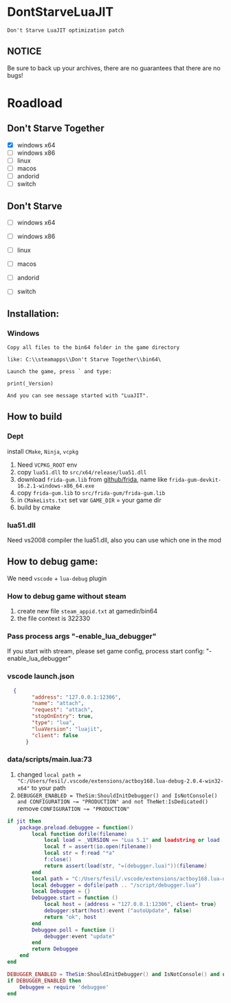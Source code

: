 # DontStarveLuaJIT
	Don't Starve LuaJIT optimization patch

##  NOTICE

Be sure to back up your archives, there are no guarantees that there are no bugs!

# Roadload

## Don't Starve Together

- [x] windows x64
- [ ] windows x86
- [ ] linux 
- [ ] macos
- [ ] andorid
- [ ] switch

## Don't Starve 

- [ ] windows x64
- [ ] windows x86
- [ ] linux 
- [ ] macos
- [ ] andorid
- [ ] switch


## Installation: 

### Windows

	Copy all files to the bin64 folder in the game directory

	like: C:\\steamapps\\Don't Starve Together\\bin64\
	
	Launch the game, press ` and type:
	
	print(_Version)
	
	And you can see message started with "LuaJIT".

## How to build

### Dept
install `CMake`, `Ninja`, `vcpkg`
1. Need `VCPKG_ROOT` env
2. copy `lua51.dll` to `src/x64/release/lua51.dll`
3. download `frida-gum.lib` from [github/frida](https://github.com/frida), name like `frida-gum-devkit-16.2.1-windows-x86_64.exe`
4. copy `frida-gum.lib` to `src/frida-gum/frida-gum.lib`
5. in `CMakeLists.txt` set var `GAME_DIR` = your game dir
6. build by cmake

### lua51.dll
Need vs2008 compiler the lua51.dll, also you can use which one in the mod

## How to debug game:

We need `vscode` + `lua-debug` plugin

### How to debug game without steam
1. create new file `steam_appid.txt` at gamedir/bin64
2. the file context is 322330

### Pass process args "-enable_lua_debugger"
If you start with stream, please set game config, process start config: "-enable_lua_debugger"

### vscode launch.json
```json
  {
        "address": "127.0.0.1:12306",
        "name": "attach",
        "request": "attach",
        "stopOnEntry": true,
        "type": "lua",
        "luaVersion": "luajit",
        "client": false
      }
```

### data/scripts/main.lua:73
1. changed `local path = "C:/Users/fesil/.vscode/extensions/actboy168.lua-debug-2.0.4-win32-x64"` to your path
2. `DEBUGGER_ENABLED = TheSim:ShouldInitDebugger() and IsNotConsole() and CONFIGURATION ~= "PRODUCTION" and not TheNet:IsDedicated()` remove `CONFIGURATION ~= "PRODUCTION"`
```lua
if jit then
	package.preload.debuggee = function()
		local function dofile(filename)
			local load = _VERSION == "Lua 5.1" and loadstring or load
			local f = assert(io.open(filename))
			local str = f:read "*a"
			f:close()
			return assert(load(str, "=(debugger.lua)"))(filename)
		end
		local path = "C:/Users/fesil/.vscode/extensions/actboy168.lua-debug-2.0.4-win32-x64"
		local debugger = dofile(path .. "/script/debugger.lua")
		local Debuggee = {}
		Debuggee.start = function ()
			local host = {address = "127.0.0.1:12306", client= true}
			debugger:start(host):event ("autoUpdate", false)
			return "ok", host
		end
		Debuggee.poll = function ()
			debugger:event "update"
		end
		return Debuggee
	end
end

DEBUGGER_ENABLED = TheSim:ShouldInitDebugger() and IsNotConsole() and not TheNet:IsDedicated()
if DEBUGGER_ENABLED then
	Debuggee = require 'debuggee'
end
```